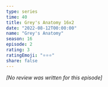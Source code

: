 ```yaml
---
type: series
time: 40
title: Grey's Anatomy 16x2
date: "2022-08-12T00:00:00"
name: "Grey's Anatomy"
season: 16
episode: 2
rating: 3
ratingEmoji: "⭐️⭐️⭐️"
share: false
---
```


_[No review was written for this episode]_
